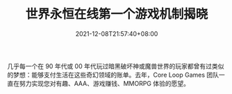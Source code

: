 ﻿---
title: "世界永恒在线第一个游戏机制揭晓"
date: 2021-12-08T21:57:40+08:00
lastmod: 2021-12-08T16:45:40+08:00
draft: false
authors: ["Hanna"]
description: "几乎每一个在 90 年代或 00 年代玩过暗黑破坏神或魔兽世界的玩家都曾有过类似的梦想：能够支付生活在这些奇幻领域的账单。去年，Core Loop Games 团队一直在努力实现您对有趣、AAA、游戏赚钱、MMORPG 体验的愿望。"
featuredImage: "world-eternal-online-first-gameplay-mechanics-revealed.jpg"
tags: ["Virtual World","虚拟世界","Play to Earn"]
categories: ["news"]
news: ["虚拟世界"]
weight: 
lightgallery: true
pinned: false
recommend: false
recommend1: false
---

几乎每一个在 90 年代或 00 年代玩过暗黑破坏神或魔兽世界的玩家都曾有过类似的梦想：能够支付生活在这些奇幻领域的账单。去年，Core Loop Games 团队一直在努力实现您对有趣、AAA、游戏赚钱、MMORPG 体验的愿望。

<!--more-->


